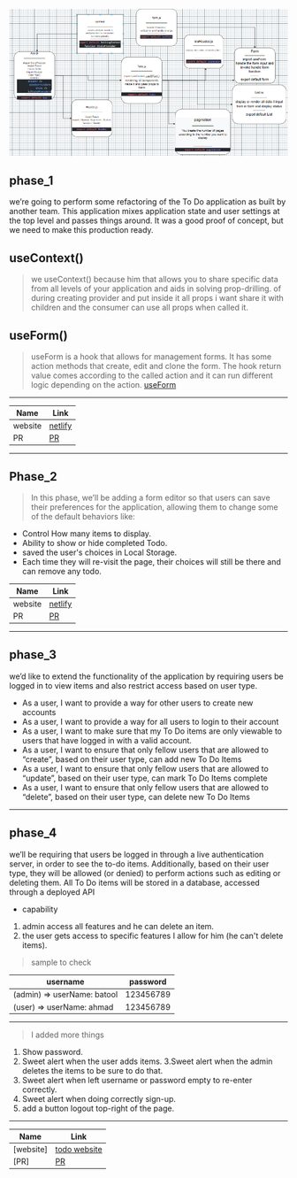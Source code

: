 ![uml](/image/uml.PNG)

## phase_1

 we’re going to perform some refactoring of the To Do application as built by another team. This application mixes application state and user settings at the top level and passes things around. It was a good proof of concept, but we need to make this production ready.

## useContext()

> we useContext() because him
that allows you to share specific data from all levels of your application and aids in solving prop-drilling.
of during creating provider and put inside it all props i want share it with children and the consumer can use all props when called it.

## useForm()

>useForm is a hook that allows for management forms. It has some action methods that create, edit and clone the form. The hook return value comes according to the called action and it can run different logic depending on the action.
[useForm](https://react-hook-form.com/api/useform/)
----
|Name|Link|
|----|----|
|website|[netlify](https://mujahed-abuarqob-asac.netlify.app/)|
|PR|[PR](https://github.com/Mujahedyousef/todo-app/pull/4)|
-----

## Phase_2

> In this phase, we’ll be adding a form editor so that users can save their preferences for the application, allowing them to change some of the default behaviors like:

* Control How many items to display.  
* Ability to show or hide completed Todo.
* saved the user's choices in Local Storage.
* Each time they will re-visit the page, their choices will still be there and can remove any todo.

|Name|Link|
|----|----|
|website|[netlify](https://mujahed-abuarqob-asac.netlify.app/)|
|PR|[PR](https://github.com/Mujahedyousef/todo-app/pull/5)|
----

## phase_3

 we’d like to extend the functionality of the application by requiring users be logged in to view items and also restrict access based on user type.

* As a user, I want to provide a way for other users to create new accounts
* As a user, I want to provide a way for all users to login to their account
* As a user, I want to make sure that my To Do items are only viewable to users that have logged in with a valid account.
* As a user, I want to ensure that only fellow users that are allowed to “create”, based on their user type, can add new To Do Items
* As a user, I want to ensure that only fellow users that are allowed to “update”, based on their user type, can mark To Do Items complete
* As a user, I want to ensure that only fellow users that are allowed to “delete”, based on their user type, can delete new To Do Items

----

## phase_4

we’ll be requiring that users be logged in through a live authentication server, in order to see the to-do items. Additionally, based on their user type, they will be allowed (or denied) to perform actions such as editing or deleting them. All To Do items will be stored in a database, accessed through a deployed API

* capability

1. admin access all features and he can delete an item.
2. the user gets access to specific features I allow for him (he can't delete items).

> sample to check

|username|  password|
|-----|-----|
|(admin) => userName: batool |123456789|
|(user) => userName: ahmad |123456789|
----

> I added more things

1. Show password.
2. Sweet alert when the user adds items.
3.Sweet alert when the admin deletes the items to be sure to do that.
4. Sweet alert when left username or password empty to re-enter correctly.
5. Sweet alert when doing correctly sign-up.
6. add a button logout top-right of the page.

----
|Name|Link|
|----|----|
|[website]|[todo website]()|
|[PR]|[PR]()|
